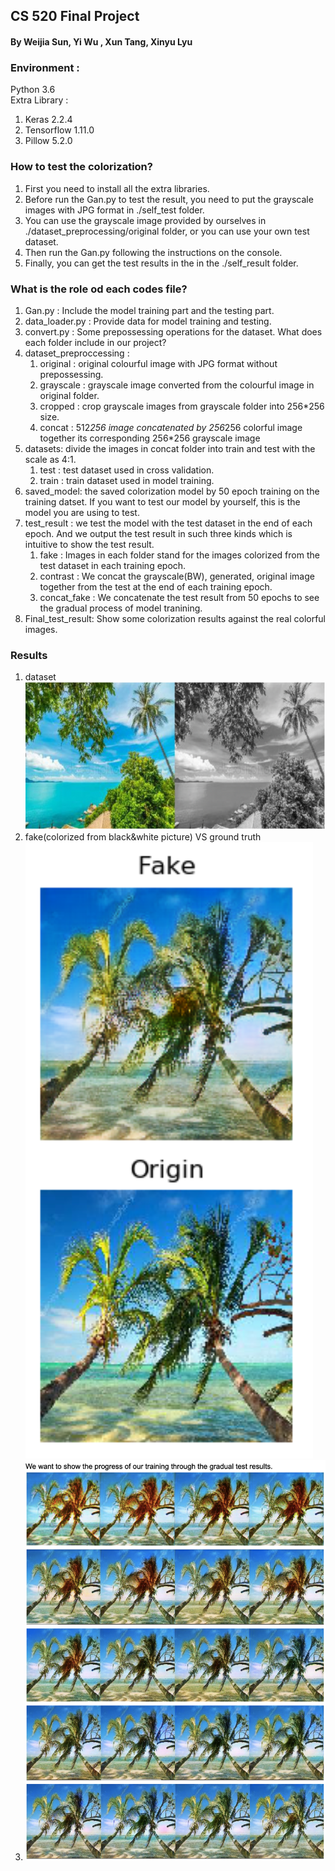 ## CS 520 Final Project
#### By Weijia Sun, Yi Wu , Xun Tang, Xinyu Lyu 

### Environment :  
Python 3.6  
Extra Library : 
1. Keras 2.2.4
2. Tensorflow 1.11.0
3. Pillow 5.2.0

### How to test the colorization?
1. First you need to install all the extra libraries. 
2. Before run the Gan.py to test the result, you need to put the grayscale images with JPG format in ./self_test folder.
3. You can use the grayscale image provided by ourselves in ./dataset_preprocessing/original folder, or you can use your own test dataset.
4. Then run the Gan.py following the instructions on the console.
5. Finally, you can get the test results in the in the ./self_result folder.

### What is the role od each codes file?
1. Gan.py : Include the model training part and the testing part.
2. data_loader.py : Provide data for model training and testing.
3. convert.py : Some prepossessing operations for the dataset.
What does each folder include in our project?
1. dataset_preproccessing :
    1. original : original colourful image with JPG format without prepossessing.
    2. grayscale : grayscale image converted from the colourful image in original folder.
    3. cropped : crop grayscale images from grayscale folder into 256*256 size.
    4. concat : 512*256 image concatenated by 256*256 colorful image together its corresponding 256*256 grayscale image
2. datasets: divide the images in concat folder into train and test with the scale as 4:1.
    1. test : test dataset used in cross validation. 
    2. train : train dataset used in model training.
3. saved_model: the saved colorization model by 50 epoch training on the training datset. If you want to test our model by yourself, this is the model you are using to test. 
4. test_result : we test the model with the test dataset in the end of each epoch. And we output the test result in such three kinds which is intuitive to show the test result.
    1. fake : Images in each folder stand for the images colorized from the test dataset in each training epoch. 
    2. contrast : We concat the grayscale(BW), generated, original image together from the test at the end of each training epoch.
    3. concat_fake : We concatenate the test result from 50 epochs to see the gradual process of model tranining.
5. Final_test_result: Show some colorization results against the real colorful images.
### Results
1. dataset ![avatar](https://github.com/XinyuLyu/CS520_IntroToAI/blob/master/Assignment4/11.png)
2. fake(colorized from black&white picture) VS ground truth ![avatar](https://github.com/XinyuLyu/CS520_IntroToAI/blob/master/Assignment4/22.png)
3. ![avatar](https://github.com/XinyuLyu/CS520_IntroToAI/blob/master/Assignment4/33.png)

